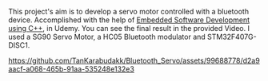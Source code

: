 This project's aim is to develop a servo motor controlled with a bluetooth device. Accomplished with the help of [Embedded Software Development using C++](https://www.udemy.com/course/embedded-software-development-using-cpp/), in Udemy. You can see the final result in the provided Video. I used a SG90 Servo Motor, a HC05 Bluetooth modulator and STM32F407G-DISC1.


https://github.com/TanKarabudakk/Bluetooth_Servo/assets/99688778/d2a9aacf-a068-465b-91aa-535248e132e3

